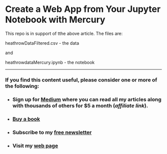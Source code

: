 # Create a Web App from Your Jupyter Notebook with Mercury

This repo is in support of tthe above article. The files are:

heathrowDataFiltered.csv - the data

and 

heathrowdataMercury.ipynb - the notebook

---
### If you find this content useful, please consider one or more of the following:

-  ### Sign up for [Medium](https://medium.com/@alan-jones/membership) where you can read all my articles along with thousands of others for $5 a month (_affiliate link_).  
-  ### [Buy a book](https://alanjones.gumroad.com/)
-  ### Subscribe to my [free newsletter](https://technofile.substack.com/)
-  ### Visit my [web page](alanjones2.github.io)